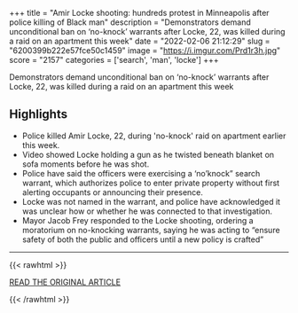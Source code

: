 +++
title = "Amir Locke shooting: hundreds protest in Minneapolis after police killing of Black man"
description = "Demonstrators demand unconditional ban on ‘no-knock’ warrants after Locke, 22, was killed during a raid on an apartment this week"
date = "2022-02-06 21:12:29"
slug = "6200399b222e57fce50c1459"
image = "https://i.imgur.com/Prd1r3h.jpg"
score = "2157"
categories = ['search', 'man', 'locke']
+++

Demonstrators demand unconditional ban on ‘no-knock’ warrants after Locke, 22, was killed during a raid on an apartment this week

## Highlights

- Police killed Amir Locke, 22, during 'no-knock' raid on apartment earlier this week.
- Video showed Locke holding a gun as he twisted beneath blanket on sofa moments before he was shot.
- Police have said the officers were exercising a ‘no’knock” search warrant, which authorizes police to enter private property without first alerting occupants or announcing their presence.
- Locke was not named in the warrant, and police have acknowledged it was unclear how or whether he was connected to that investigation.
- Mayor Jacob Frey responded to the Locke shooting, ordering a moratorium on no-knocking warrants, saying he was acting to “ensure safety of both the public and officers until a new policy is crafted”

---

{{< rawhtml >}}
  <p class="article-category">
    <a target="_blank" href="https://www.theguardian.com/us-news/2022/feb/06/amir-locke-police-shooting-hundreds-protest-minneapolis">READ THE ORIGINAL ARTICLE</a>
  </p>
{{< /rawhtml >}}
